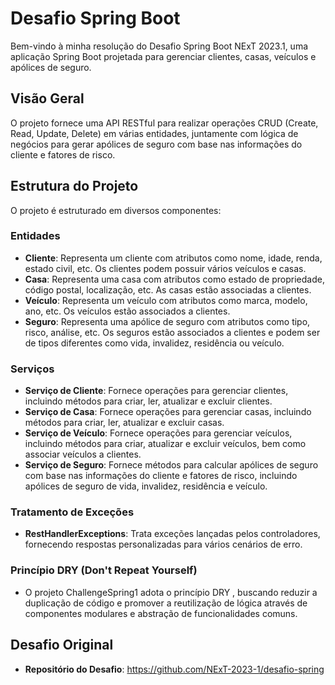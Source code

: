 # Desafio Spring Boot
Bem-vindo à minha resolução do Desafio Spring Boot NExT 2023.1, uma aplicação Spring Boot projetada para gerenciar clientes, casas, veículos e apólices de seguro.

## Visão Geral

O projeto fornece uma API RESTful para realizar operações CRUD (Create, Read, Update, Delete) em várias entidades, juntamente com lógica de negócios para gerar apólices de seguro com base nas informações do cliente e fatores de risco.

## Estrutura do Projeto

O projeto é estruturado em diversos componentes:

### Entidades

- **Cliente**: Representa um cliente com atributos como nome, idade, renda, estado civil, etc. Os clientes podem possuir vários veículos e casas.
- **Casa**: Representa uma casa com atributos como estado de propriedade, código postal, localização, etc. As casas estão associadas a clientes.
- **Veículo**: Representa um veículo com atributos como marca, modelo, ano, etc. Os veículos estão associados a clientes.
- **Seguro**: Representa uma apólice de seguro com atributos como tipo, risco, análise, etc. Os seguros estão associados a clientes e podem ser de tipos diferentes como vida, invalidez, residência ou veículo.

### Serviços

- **Serviço de Cliente**: Fornece operações para gerenciar clientes, incluindo métodos para criar, ler, atualizar e excluir clientes.
- **Serviço de Casa**: Fornece operações para gerenciar casas, incluindo métodos para criar, ler, atualizar e excluir casas.
- **Serviço de Veículo**: Fornece operações para gerenciar veículos, incluindo métodos para criar, atualizar e excluir veículos, bem como associar veículos a clientes.
- **Serviço de Seguro**: Fornece métodos para calcular apólices de seguro com base nas informações do cliente e fatores de risco, incluindo apólices de seguro de vida, invalidez, residência e veículo.

### Tratamento de Exceções

- **RestHandlerExceptions**: Trata exceções lançadas pelos controladores, fornecendo respostas personalizadas para vários cenários de erro.

### Princípio DRY (Don't Repeat Yourself)

- O projeto ChallengeSpring1 adota o princípio DRY , buscando reduzir a duplicação de código e promover a reutilização de lógica através de componentes modulares e abstração de funcionalidades comuns.

## Desafio Original
- **Repositório do Desafio**: https://github.com/NExT-2023-1/desafio-spring

